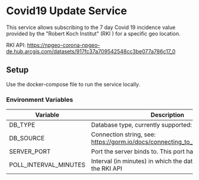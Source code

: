 # Covid19 Update Service

This service allows subscribing to the 7 day Covid 19 incidence value provided by the "Robert Koch Institut" (RKI
) for a specific geo location.

RKI API: https://npgeo-corona-npgeo-de.hub.arcgis.com/datasets/917fc37a709542548cc3be077a786c17_0

## Setup

Use the docker-compose file to run the service locally.

### Environment Variables

|  Variable   | Description |
|-------------|-------------|
|   DB_TYPE   | Database type, currently supported: `sqlite3` and `mysql` |
|  DB_SOURCE  | Connection string, see: https://gorm.io/docs/connecting_to_the_database.html |
| SERVER_PORT | Port the server binds to. This port has to be exposed! |
| POLL_INTERVAL_MINUTES | Interval (in minutes) in which the data is retrieved from the RKI API |